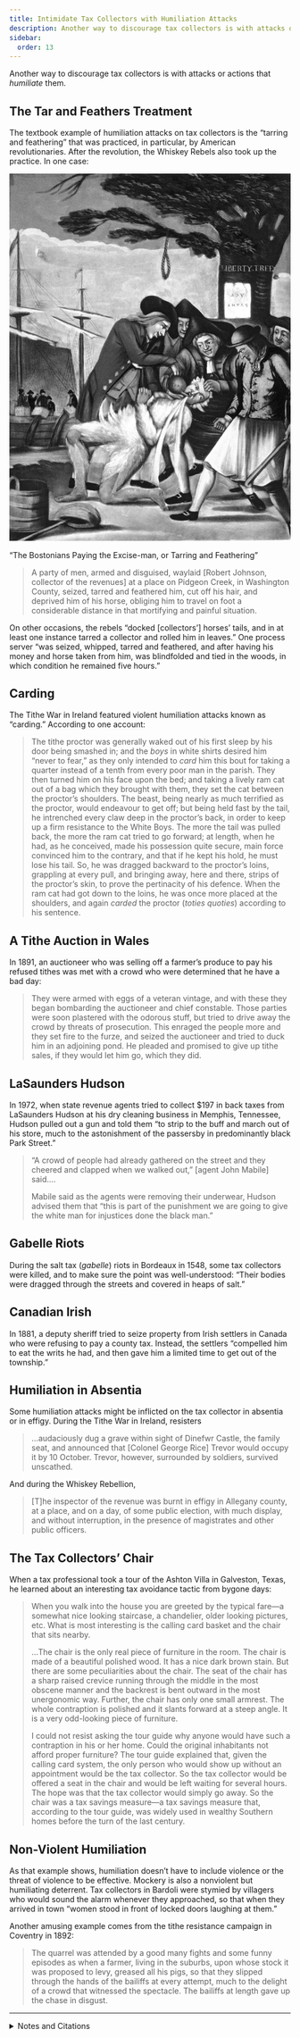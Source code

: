 ```yaml
---
title: Intimidate Tax Collectors with Humiliation Attacks
description: Another way to discourage tax collectors is with attacks or actions that humiliate them.
sidebar:
  order: 13
---
```

Another way to discourage tax collectors is with attacks or actions that <em>humiliate</em> them.

## The Tar and Feathers Treatment

The textbook example of humiliation attacks on tax collectors is the “tarring and feathering” that was practiced, in particular, by American revolutionaries.
After the revolution, the Whiskey Rebels also took up the practice.
In one case:

![](../../../assets/tar-and-feathers.gif)
<figcaption>“The Bostonians Paying the Excise-man, or Tarring and Feathering”</figcaption>

> A party of men, armed and disguised, waylaid [Robert Johnson, collector of the revenues] at a place on Pidgeon Creek, in Washington County, seized, tarred and feathered him, cut off his hair, and deprived him of his horse, obliging him to travel on foot a considerable distance in that mortifying and painful situation.

On other occasions, the rebels “docked [collectors’] horses’ tails, and in at least one instance tarred a collector and rolled him in leaves.”
One process server “was seized, whipped, tarred and feathered, and after having his money and horse taken from him, was blindfolded and tied in the woods, in which condition he remained five hours.”

## Carding

The Tithe War in Ireland featured violent humiliation attacks known as “carding.”
According to one account:

> The tithe proctor was generally waked out of his first sleep by his door being smashed in; and the <em>boys</em> in white shirts desired him “never to fear,” as they only intended to <em>card</em> him this bout for taking a quarter instead of a tenth from every poor man in the parish. They then turned him on his face upon the bed; and taking a lively ram cat out of a bag which they brought with them, they set the cat between the proctor’s shoulders. The beast, being nearly as much terrified as the proctor, would endeavour to get off; but being held fast by the tail, he intrenched every claw deep in the proctor’s back, in order to keep up a firm resistance to the White Boys. The more the tail was pulled back, the more the ram cat tried to go forward; at length, when he had, as he conceived, made his possession quite secure, main force convinced him to the contrary, and that if he kept his hold, he must lose his tail. So, he was dragged backward to the proctor’s loins, grappling at every pull, and bringing away, here and there, strips of the proctor’s skin, to prove the pertinacity of his defence. When the ram cat had got down to the loins, he was once more placed at the shoulders, and again <em>carded</em> the proctor (<i>toties quoties</i>) according to his sentence.

## A Tithe Auction in Wales

In 1891, an auctioneer who was selling off a farmer’s produce to pay his refused tithes was met with a crowd who were determined that he have a bad day:

> They were armed with eggs of a veteran vintage, and with these they began bombarding the auctioneer and chief constable. Those parties were soon plastered with the odorous stuff, but tried to drive away the crowd by threats of prosecution. This enraged the people more and they set fire to the furze, and seized the auctioneer and tried to duck him in an adjoining pond. He pleaded and promised to give up tithe sales, if they would let him go, which they did.

## LaSaunders Hudson

In 1972, when state revenue agents tried to collect $197 in back taxes from LaSaunders Hudson at his dry cleaning business in Memphis, Tennessee, Hudson pulled out a gun and told them “to strip to the buff and march out of his store, much to the astonishment of the passersby in predominantly black Park Street.”

> “A crowd of people had already gathered on the street and they cheered and clapped when we walked out,” [agent John Mabile] said.…
>
> Mabile said as the agents were removing their underwear, Hudson advised them that “this is part of the punishment we are going to give the white man for injustices done the black man.”

## Gabelle Riots

During the salt tax (<i>gabelle</i>) riots in Bordeaux in 1548, some tax collectors were killed, and to make sure the point was well-understood: “Their bodies were dragged through the streets and covered in heaps of salt.”

## Canadian Irish

In 1881, a deputy sheriff tried to seize property from Irish settlers in Canada who were refusing to pay a county tax.
Instead, the settlers “compelled him to eat the writs he had, and then gave him a limited time to get out of the township.”

## Humiliation in Absentia

Some humiliation attacks might be inflicted on the tax collector in absentia or in effigy.
During the Tithe War in Ireland, resisters

> …audaciously dug a grave within sight of Dinefwr Castle, the family seat, and announced that [Colonel George Rice] Trevor would occupy it by 10 October. Trevor, however, surrounded by soldiers, survived unscathed.

And during the Whiskey Rebellion,

> [T]he inspector of the revenue was burnt in effigy in Allegany county, at a place, and on a day, of some public election, with much display, and without interruption, in the presence of magistrates and other public officers.

## The Tax Collectors’ Chair

When a tax professional took a tour of the Ashton Villa in Galveston, Texas, he learned about an interesting tax avoidance tactic from bygone days:

> When you walk into the house you are greeted by the typical fare—a somewhat nice looking staircase, a chandelier, older looking pictures, etc. What is most interesting is the calling card basket and the chair that sits nearby.
>
> …The chair is the only real piece of furniture in the room. The chair is made of a beautiful polished wood. It has a nice dark brown stain. But there are some peculiarities about the chair. The seat of the chair has a sharp raised crevice running through the middle in the most obscene manner and the backrest is bent outward in the most unergonomic way. Further, the chair has only one small armrest. The whole contraption is polished and it slants forward at a steep angle. It is a very odd-looking piece of furniture.
>
> I could not resist asking the tour guide why anyone would have such a contraption in his or her home. Could the original inhabitants not afford proper furniture? The tour guide explained that, given the calling card system, the only person who would show up without an appointment would be the tax collector. So the tax collector would be offered a seat in the chair and would be left waiting for several hours. The hope was that the tax collector would simply go away. So the chair was a tax savings measure—a tax savings measure that, according to the tour guide, was widely used in wealthy Southern homes before the turn of the last century.

## Non-Violent Humiliation

As that example shows, humiliation doesn’t have to include violence or the threat of violence to be effective.
Mockery is also a nonviolent but humiliating deterrent.
Tax collectors in Bardoli were stymied by villagers who would sound the alarm whenever they approached, so that when they arrived in town “women stood in front of locked doors laughing at them.”

Another amusing example comes from the tithe resistance campaign in Coventry in 1892:

> The quarrel was attended by a good many fights and some funny episodes as when a farmer, living in the suburbs, upon whose stock it was proposed to levy, greased all his pigs, so that they slipped through the hands of the bailiffs at every attempt, much to the delight of a crowd that witnessed the spectacle. The bailiffs at length gave up the chase in disgust.

<hr />

<details>
<summary>Notes and Citations</summary>

* Hamilton, Alexander “Report on Opposition to Internal Duties” (5 August 1794) <i>The Works of Alexander Hamilton</i>, Vol. IV (1851) pp. 581–82, 591
* Bonsteel Tachau, Mary K. “The Whiskey Rebellion in Kentucky: A Forgotten Episode of Civil Disobedience” <i>Journal of the Early Republic</i> Vol. 2, No. 3 (Autumn, 1982), pp. 239–59
* Barrington, Jonah, quoted in <i>The Hobart Town Courier</i> 7 December 1832, p. 3
* “Tithe Auctioneer Robbed” <i>The Middletown Daily Signal</i> 29 April 1891, p. 1
* “Tennessee tax collectors stripped naked by taxpayer” <i>The Wilmington News</i>, 16 June 1972, p. 1
* Bakewell, Sarah <i>How to Live: A Life of Montaigne…</i>, (2010) p. 50
* “Tax Resistance in Canada” <i>Watertown Daily Times</i> 16 February 1881
* [“Policing Rebecca: The 4th Lord and the Rebecca Riots”](https://www.llandeilo.org/dp_rebecca.php) <i>Llandeilo History</i>
* “The Tax Collectors’ Chair” <i>Mitchell & Associates Tax Blog</i> July 2005
* Desai, Mahadev <i>The Story of Bardoli</i> (1929) p. 95
* “Tithe War in Coventry” <i>The Boston Evening Transcript</i> 26 May 1892, p. 10

</details>
